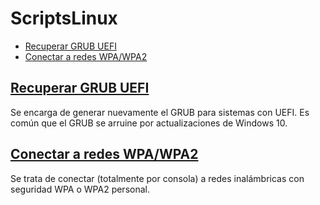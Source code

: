 # ScriptsLinux
* [Recuperar GRUB UEFI](https://github.com/Juampa852/ScriptsLinux#recuperar-grub-uefi)
* [Conectar a redes WPA/WPA2](https://github.com/Juampa852/ScriptsLinux#conectar-a-redes-wpawpa2)

## [Recuperar GRUB UEFI](https://github.com/Juampa852/ScriptsLinux/blob/master/Recuperar%20GRUB%20UEFI.sh) ##
Se encarga de generar nuevamente el GRUB para sistemas con UEFI. Es común que el GRUB se arruine por actualizaciones de Windows 10.

## [Conectar a redes WPA/WPA2](https://github.com/Juampa852/ScriptsLinux/blob/master/Conectar%20a%20redes%20WPA%E2%81%84WPA2.sh) ##
Se trata de conectar (totalmente por consola) a redes inalámbricas con seguridad WPA o WPA2 personal.
